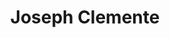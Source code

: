 ---
name: Joseph Clemente
title: Joseph Clemente
excerpt: All blog posts authored by this student
exclude:
---